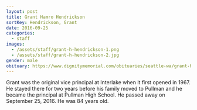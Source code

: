 ```yaml
---
layout: post
title: Grant Hamro Hendrickson
sortKey: Hendrickson, Grant
date: 2016-09-25
categories:
  - staff
images:
  - /assets/staff/grant-h-hendrickson-1.png
  - /assets/staff/grant-h-hendrickson-2.jpg
gender: male
obituary: https://www.dignitymemorial.com/obituaries/seattle-wa/grant-hendrickson-7104623
---
```


Grant was the original vice principal at Interlake when it first opened in 1967. He stayed there for two years before his family moved to Pullman and he became the principal at Pullman High School. He passed away on September 25, 2016. He was 84 years old.
